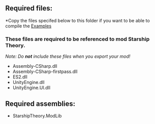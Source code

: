 ## Required files:
*Copy the files specifed below to this folder if you want to be able to compile the [Examples](https://github.com/Zinal001/Starship-Theory-Modding-Library/tree/master/Examples)

### These files are required to be referenced to mod Starship Theory.
*Note: Do __not__ include these files when you export your mod!*
* Assembly-CSharp.dll
* Assembly-CSharp-firstpass.dll
* ES2.dll
* UnityEngine.dll
* UnityEngine.UI.dll

## Required assemblies:
* StarshipTheory.ModLib